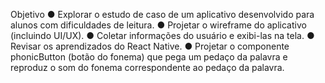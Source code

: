 Objetivo 
● Explorar o estudo de caso de um aplicativo desenvolvido
para alunos com dificuldades de leitura.
● Projetar o wireframe do aplicativo (incluindo UI/UX).
● Coletar informações do usuário e exibi-las na tela.
● Revisar os aprendizados do React Native.
● Projetar o componente phonicButton (botão do fonema) que
pega um pedaço da palavra e reproduz o som do fonema
correspondente ao pedaço da palavra.
